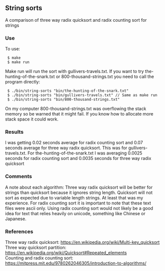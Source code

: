 ## String sorts

A comparison of three way radix quicksort and radix counting sort for strings

### Use

To use:
```
 $ make
 $ make run
```
Make run will run the sort with gullivers-travels.txt. If you want to try the-hunting-of-the-snark.txt or 800-thousand-strings.txt you need  to call the program directly:
```
 $ ./bin/string-sorts "bin/the-hunting-of-the-snark.txt"
 $ ./bin/string-sorts "bin/gullivers-travels.txt" // Same as make run
 $ ./bin/string-sorts "bin/800-thousand-strings.txt"
```
On my computer 800-thousand-strings.txt was overflowing the stack memory so be warned that it might fail. If you know how to allocate more stack space it could work. 

### Results
I was getting 0.02 seconds average for radix counting sort and 0.07 seconds average for three way radix quicksort. This was for gullivers-travels.txt. For the-hunting-of-the-snark.txt I was averaging 0.0025 seconds for radix counting sort and 0.0035 seconds for three way radix quicksort

### Comments
A note about each algorithm: Three way radix quicksort will be better for strings than quicksort because it ignores string length. Quicksort will not sort as expected due to variable length strings. At least that was my experience. For radix counting sort it is important to note that these text files were ascii only. Using radix counting sort would not likely be a good idea for text that relies heavily on unicode, something like Chinese or Japanese.

### References
Three way radix quicksort: https://en.wikipedia.org/wiki/Multi-key_quicksort   
Three way quicksort partition: https://en.wikipedia.org/wiki/Quicksort#Repeated_elements   
Counting and radix counting sort: https://mitpress.mit.edu/9780262046305/introduction-to-algorithms/   
